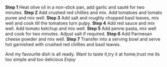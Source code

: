 **Step 1**
Heat olive oil in a non-stick pan, add garlic and sauté for two minutes.
**Step 2**
Add crushed red chillies and mix. Add tomatoes and tomato puree and mix well.
**Step 3**
Add salt and roughly chopped basil leaves, mix well and cook till the tomatoes turn pulpy.
**Step 4**
Add red sauce and mix well. Add tomato ketchup and mix well.
**Step 5**
Add penne pasta, mix well and cook for two minutes. Adjust salt if required.
**Step 6**
Add Parmesan cheese powder and mix well.
**Step 7**
Transfer into a serving bowl and serve hot garnished with crushed red chillies and basil leaves.

And my favourite dish is all ready. Want to taste it,try it at home,trust me its too simple and too delicious 
*Enjoy* 





















